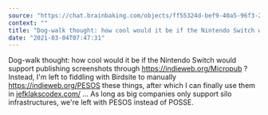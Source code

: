 ```yaml
---
source: "https://chat.brainbaking.com/objects/ff55324d-bef9-40a5-96f3-2528e7d25333"
context: ""
title: "Dog-walk thought: how cool would it be if the Nintendo Switch would support publishing screenshot..."
date: "2021-03-04T07:47:31"
---
```


Dog-walk thought: how cool would it be if the Nintendo Switch would support publishing screenshots through <a href="https://indieweb.org/Micropub" rel="ugc">https://indieweb.org/Micropub</a> ? Instead, I&#39;m left to fiddling with Birdsite to manually <a href="https://indieweb.org/PESOS" rel="ugc">https://indieweb.org/PESOS</a> these things, after which I can finally use them in <a href="http://jefklakscodex.com/" rel="ugc">jefklakscodex.com/</a> ... As long as big companies only support silo infrastructures, we&#39;re left with PESOS instead of POSSE.
  